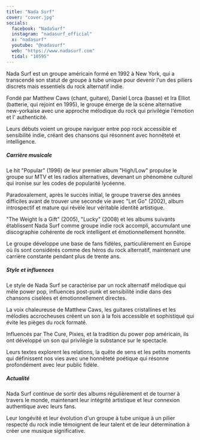 ```yaml
---
title: "Nada Surf"
cover: "cover.jpg"
socials:
  facebook: "NadaSurf"
  instagram: "nadasurf_official"
  x: "nadasurf"
  youtube: "@nadasurf"
  web: "https://www.nadasurf.com"
  tidal: "10595"
---
```


Nada Surf est un groupe américain formé en 1992 à New York, qui a transcendé son statut de groupe à tube unique pour
devenir l'un des piliers discrets mais essentiels du rock alternatif indie.

Fondé par Matthew Caws (chant, guitare), Daniel Lorca (basse) et Ira Elliot (batterie, qui rejoint en 1995), le groupe
émerge de la scène alternative new-yorkaise avec une approche mélodique du rock qui privilégie l'émotion et l'
authenticité.

Leurs débuts voient un groupe naviguer entre pop rock accessible et sensibilité indie, créant des chansons qui résonnent
avec honnêteté et intelligence.

##### Carrière musicale

Le hit "Popular" (1996) de leur premier album "High/Low" propulse le groupe sur MTV et les radios alternatives, devenant
un phénomène culturel qui ironise sur les codes de popularité lycéenne.

Paradoxalement, après le succès initial, le groupe traverse des années difficiles avant de trouver une seconde vie
avec "Let Go" (2002), album introspectif et mature qui révèle leur véritable identité artistique.

"The Weight Is a Gift" (2005), "Lucky" (2008) et les albums suivants établissent Nada Surf comme groupe indie rock
accompli, accumulant une discographie cohérente de rock intelligent et émotionnellement honnête.

Le groupe développe une base de fans fidèles, particulièrement en Europe où ils sont considérés comme des héros du rock
alternatif, maintenant une carrière constante pendant plus de trente ans.

##### Style et influences

Le style de Nada Surf se caractérise par un rock alternatif mélodique qui mêle power pop, influences post-punk et
sensibilité indie dans des chansons ciselées et émotionnellement directes.

La voix chaleureuse de Matthew Caws, les guitares cristallines et les mélodies accrocheuses créent un son à la fois
accessible et sophistiqué qui évite les pièges du rock formaté.

Influencés par The Cure, Pixies, et la tradition du power pop américain, ils ont développé un son qui privilégie la
substance sur le spectacle.

Leurs textes explorent les relations, la quête de sens et les petits moments qui définissent nos vies avec une honnêteté
poétique qui résonne profondément avec leur public fidèle.

##### Actualité

Nada Surf continue de sortir des albums régulièrement et de tourner à travers le monde, maintenant leur intégrité
artistique et leur connexion authentique avec leurs fans.

Leur longévité et leur évolution d'un groupe à tube unique à un pilier respecté du rock indie témoignent de leur talent
et de leur détermination à créer une musique significative.
